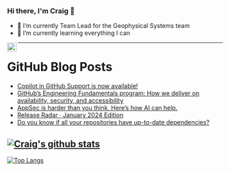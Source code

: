 ### Hi there, I'm Craig 👋

<!--
**CraigTeelFugro/CraigTeelFugro** is a ✨ _special_ ✨ repository because its `README.md` (this file) appears on your GitHub profile.

Here are some ideas to get you started:
-->

- 🔭 I’m currently Team Lead for the Geophysical Systems team
- 🌱 I’m currently learning everything I can

[<img align="left" alt="Craig Teel | LinkedIn" width="22px" src="https://cdn.jsdelivr.net/npm/simple-icons@v3/icons/linkedin.svg" />][linkedin]

---

# GitHub Blog Posts

<!-- BLOG-POST-LIST:START -->
- [Copilot in GitHub Support is now available!](https://github.blog/2024-02-09-copilot-in-github-support-is-now-available/)
- [GitHub’s Engineering Fundamentals program: How we deliver on availability, security, and accessibility](https://github.blog/2024-02-08-githubs-engineering-fundamentals-program-how-we-deliver-on-availability-security-and-accessibility/)
- [AppSec is harder than you think. Here’s how AI can help.](https://github.blog/2024-02-06-appsec-is-harder-than-you-think-heres-how-ai-can-help/)
- [Release Radar · January 2024 Edition](https://github.blog/2024-02-02-release-radar-jan-2024/)
- [Do you know if all your repositories have up-to-date dependencies?](https://github.blog/2024-01-25-do-you-know-if-all-your-repositories-have-up-to-date-dependencies/)
<!-- BLOG-POST-LIST:END -->

## [![Craig's github stats](https://github-readme-stats.vercel.app/api?username=craigteelfugro&show_icons=true&theme=radical)](https://github.com/anuraghazra/github-readme-stats)


[linkedin]: https://linkedin.com/in/craig-teel-b8786771
[![Top Langs](https://github-readme-stats.vercel.app/api/top-langs/?username=craigteelfugro&layout=compact)](https://github.com/anuraghazra/github-readme-stats)
